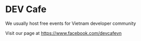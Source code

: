 # DEV Cafe

We usually host free events for Vietnam developer community

Visit our page at https://www.facebook.com/devcafevn

